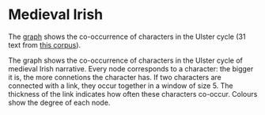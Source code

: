 # Medieval Irish

The [graph](http://ancatmara.github.io/old_irish_project/) shows the co-occurrence of characters in the Ulster cycle (31 text from [this corpus](https://github.com/ancatmara/old_irish_corpora/tree/master/ulster/lemmatized)). 

The graph shows the co-occurrence of characters in the Ulster cycle of medieval Irish narrative. Every node corresponds to a character: the bigger it is, the more connetions the character has. If two characters are connected with a link, they occur together in a window of size 5. The thickness of the link indicates how often these characters co-occur. Colours show the degree of each node.
